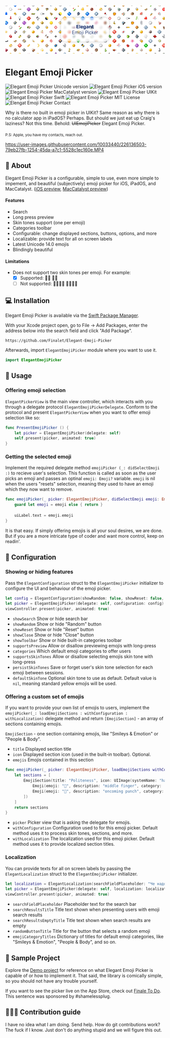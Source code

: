 ![Elegant Emoji Picker Swift UIKit](https://raw.githubusercontent.com/Finalet/Elegant-Emoji-Picker/main/Documentation/Github%20Hero.png)

# Elegant Emoji Picker
![Elegant Emoji Picker Unicode version](https://img.shields.io/badge/Unicode-14.0-blue)
![Elegant Emoji Picker iOS version](https://img.shields.io/badge/iOS-13.0%2B-blue)
![Elegant Emoji Picker MacCatalyst version](https://img.shields.io/badge/MacCatalyst-13.0%2B-blue)
![Elegant Emoji Picker UIKit](https://img.shields.io/badge/Framework-UIKit-red)
![Elengat Emoji Picker Swift](https://img.shields.io/badge/Language-Swift-orange)
![Elegant Emoji Picker MIT License](https://img.shields.io/github/license/finalet/elegant-emoji-picker)
![Elengat Emoji Picker Contact](https://img.shields.io/badge/Contact-%40GrantOgany-darkgray?link=https://twitter.com/GrantOgany)

Why is there no built in emoji picker in UIKit? Same reason as why there is no calculator app in iPadOS? Perhaps. But should we just eat up Craig's laziness? Not this time.
Behold: ~~UIEmojiPicker~~ Elegant Emoji Picker.

<sub>P.S: Apple, you have my contacts, reach out.</sub>

https://user-images.githubusercontent.com/10033440/226136503-79eb27fb-1254-45da-a7c1-5528c1ec160e.MP4

## 🤔 About

Elegant Emoji Picker is a configurable, simple to use, even more simple to impement, and beautiful (subjectively) emoji picker for iOS, iPadOS, and MacCatalyst. ([iOS preview](https://github.com/Finalet/Elegant-Emoji-Picker/blob/dev/Documentation/iOS%20preview.MP4), [MacCatalyst preview](https://github.com/Finalet/Elegant-Emoji-Picker/blob/dev/Documentation/MacCatalyst%20preview.mov))

#### Features
- Search
- Long press preview
- Skin tones support (one per emoji)
- Categories toolbar 
- Configurable: change displayed sections, buttons, options, and more
- Localizable: provide text for all on screen labels
- Latest Unicode 14.0 emojis
- Blindingly beautiful

#### Limitations
- Does not support two skin tones per emoji. For example:
  - [x] Supported: 🤝🏻  🤝🏿 
  - [ ] Not supported: 🫱🏿‍🫲🏻   🫱🏼‍🫲🏿 

## 💻 Installation

Elegant Emoji Picker is available via the [Swift Package Manager](https://www.swift.org/package-manager/).

With your Xcode project open, go to File → Add Packages, enter the address below into the search field and click "Add Package".

```
https://github.com/Finalet/Elegant-Emoji-Picker
```

Afterwards, import `ElegantEmojiPicker` module where you want to use it.

```swift
import ElegantEmojiPicker
```

## 👀 Usage

### Offering emoji selection

`ElegantPickerView` is the main view controller, which interacts with you through a delegate protocol `ElegantEmojiPickerDelegate`. Conform to the protocol and present `ElegantPickerView` when you want to offer emoji selection like so:

```swift
func PresentEmojiPicker () {
    let picker = ElegantEmojiPicker(delegate: self)
    self.present(picker, animated: true)
}
```

### Getting the selected emoji

Implement the required delegate method `emojiPicker (_: didSelectEmoji :)` to recieve user's selection. This function is called as soon as the user picks an emoji and passes an optinal `emoji: Emoji?` variable. `emoji` is nil when the users "resets" selection, meaning they used to have an emoji which they now want to remove. 

```swift
func emojiPicker(_ picker: ElegantEmojiPicker, didSelectEmoji emoji: Emoji?) {
    guard let emoji = emoji else { return }
    
    uiLabel.text = emoji.emoji
}
```

It is that easy. If simply offering emojis is all your soul desires, we are done. But if you are a more intricate type of coder and want more control, keep on readin'.

## 🎨 Configuration

### Showing or hiding features

Pass the `ElegantConfiguration` struct to the `ElegantEmojiPicker` initializer to configure the UI and behaviour of the emoji picker.

```swift
let config = ElegantConfiguration(showRandom: false, showReset: false, defaultSkinTone: .Light)
let picker = ElegantEmojiPicker(delegate: self, configuration: config)
viewController.present(picker, animated: true)
```

- `showSearch` Show or hide search bar
- `showRandom` Show or hide "Random" button
- `showReset` Show or hide "Reset" button
- `showClose` Show or hide "Close" button
- `showToolbar` Show or hide built-in categories toolbar
- `supportsPreview` Allow or disallow previewing emojis with long-press
- `categories` Which default emoji categories to offer users
- `supportsSkinTones` Allow or disallow selecting emojis skin tone with long-press
- `persistSkinTones` Save or forget user's skin tone selection for each emoji between sessions.
- `defaultSkinTone` Optional skin tone to use as default. Default value is `nil`, meaning standard yellow emojis will be used.

### Offering a custom set of emojis

If you want to provide your own list of emojis to users, implement the `emojiPicker(_: loadEmojiSections : withConfiguration : withLocalization)` delegate method and return `[EmojiSection]` - an array of sections containing emojis.

`EmojiSection` - one section containing emojis, like "Smileys & Emotion" or "People & Body".
- `title` Displayed section title
- `icon` Displayed section icon (used in the built-in toolbar). Optional.
- `emojis` Emojis contained in this section

```swift
func emojiPicker(_ picker: ElegantEmojiPicker, loadEmojiSections withConfiguration: ElegantConfiguration, _ withLocalization: ElegantLocalization) -> [EmojiSection] {
    let sections = [
        EmojiSection(title: "Politeness", icon: UIImage(systemName: "hand.wave"), emojis: [
            Emoji(emoji: "🖕", description: "middle finger", category: .PeopleAndBody, aliases: [], tags: ["flip"], supportsSkinTones: true, iOSVersion: "9.1"),
            Emoji(emoji: "👊", description: "oncoming punch", category: .PeopleAndBody, aliases: ["smash"], tags: [], supportsSkinTones: true, iOSVersion: "6.0")
        ])
    ]
    return sections
}
```

- `picker` Picker view that is asking the delegate for emojis.
- `withConfiguration` Configuration used to for this emoji picker. Default method uses it to process skin tones, sections, and more.
- `withLocalization` The localization used for this emoji picker. Default method uses it to provide localized section titles.

### Localization 

You can provide texts for all on screen labels by passing the `ElegantLocalization` struct to the `ElegantEmojiPicker` initializer.

```swift
let localization = ElegantLocalization(searchFieldPlaceholder: "Че надо", randomButtonTitle: "Хз го рандом")
let picker = ElegantEmojiPicker(delegate: self, localization: localization)
viewController.present(picker, animated: true)
```

- `searchFieldPlaceholder` Placeholder text for the search bar
- `searchResultsTitle` Title text shown when presenting users with emoji search results
- `searchResultsEmptyTitle` Title text shown when search results are empty
- `randomButtonTitle` Title for the button that selects a random emoji
- `emojiCategoryTitles` Dictionary of titles for default emoji categories, like "Smileys & Emotion", "People & Body", and so on.

## 📱 Sample Project

Explore the [Demo project](https://github.com/Finalet/Elegant-Emoji-Picker/tree/main/Demo) for reference on what Elegant Emoji Picker is capable of or how to implement it. That said, the library is comically simple, so you should not have any trouble yourself. 

If you want to see the picker live on the App Store, check out [Finale To Do](https://apps.apple.com/app/apple-store/id1622931101). This sentence was sponsored by #shamelessplug.

## 🤷🏻‍♂️ Contribution guide

I have no idea what I am doing. Send help. How do git contributions work? The fuck if I know. Just don't do anything stupid and we will figure this out.
